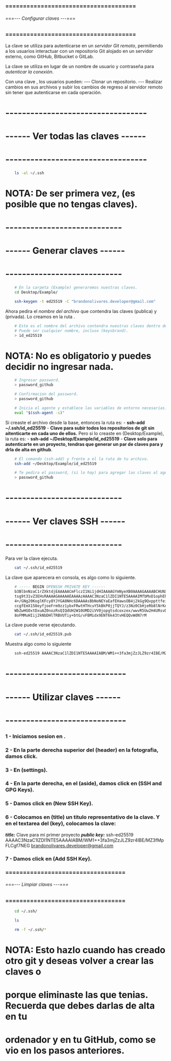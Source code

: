 ### ===================================== ###
###### ===--- Configurar claves ---=== ######
### ===================================== ###

La clave [](SSH) se utiliza para autenticarse en un *servidor Git remoto*, permitiendo a los usuarios interactuar con un repositorio Git alojado en un servidor externo, como GitHub, Bitbucket o GitLab.

La clave [](SSH) se utiliza en lugar de un nombre de usuario y contraseña para *autenticar la conexión*.

Con una clave [](SSH), los usuarios pueden: 
	--- Clonar un repositorio.
	--- Realizar cambios en sus archivos y subir los cambios de regreso al servidor remoto sin tener que autenticarse en cada operación.

# ---------------------------------- #
# ------ Ver todas las claves ------ #
# ---------------------------------- #

<!-- Muestra las claves existentes que hemos creado. -->

```sh
	ls -al ~/.ssh
```

<!-- Tambien es posible ver las claves creadas en la siguiente ruta: 
	---	C:\Users\{usuario}\.ssh -->

# NOTA: De ser primera vez, (es posible que no tengas claves).

# ---------------------------- #
# ------ Generar claves ------ #
# ---------------------------- #

<!-- Vamos a una ruta especifica para generar las claves. -->

```sh
	# En la carpeta (Example) generaremos nuestras claves.
	cd Desktop/Example/
```

<!-- Para generar una nueva clave (SSH), (no olvides cambiar el correo). -->

```sh
	ssh-keygen -t ed25519 -C "brandonolivares.developer@gmail.com"
```

Ahora pedira el *nombre del archivo* que contendra las claves (publica) y (privada).
Lo creamos en la ruta [](Desktop/Example).

```sh
	# Este es el nombre del archivo contendra nuestras claves dentro de la ruta (Desktop/Example).
	# Puede ser cualquier nombre, incluso (keysbrand).
	> id_ed25519
```

<!-- Pedira un password para el archivo para protejer las claves, (parecido a un password). -->

# NOTA: No es obligatorio y puedes decidir no ingresar nada.

```sh
	# Ingresar password.
	> password_github

	# Confirmacion del password.
	> password_github
```

<!-- Tras aceptar las hubicaciones por defecto ahora ejecutamos los comandos.
Para agregar la clave SSH a tu agente SSH: -->

```sh
	# Inicia el agente y establece las variables de entorno necesarias.
	eval "$(ssh-agent -s)"
```

<!-- Ahora agregamos las claves privadas al agente de autenticación SSH en nuestro sistema. -->

Si creaste el archivo desde la base, entonces la ruta es: 
	- **ssh-add ~/.ssh/id_ed25519**
	- **Clave para subir todos los repositorios de git sin aitenticarte en cada uno de ellos.**
Pero si lo creaste en (Desktop/Example), la ruta es: 
	- **ssh-add ~/Desktop/Example/id_ed25519**
	- **Clave solo para autenticarte en un proyecto, tendras que generar un par de claves para y drla de alta en github**.

```sh
	# El comando (ssh-add) y frente a el la ruta de tu archivo.
	ssh-add ~/Desktop/Example/id_ed25519

	# Te pedira el password, (si lo hay) para agregar las claves al agente SSH en tu sistema.
	> password_github
```

# ---------------------------- #
# ------ Ver claves SSH ------ #
# ---------------------------- #

Para ver la clave [](privada) ejecuta.

```sh
	cat ~/.ssh/id_ed25519
```

La clave que aparecera en consola, es algo como lo siguiente.

```sh
	# ----- BEGIN OPENSSH PRIVATE KEY ------
	b3BlbnNzaC1rZXktdjEAAAAACmFlczI1Ni1jdHIAAAAGYmNyeXB0AAAAGAAAABCHUNXAzB
	tsg9t31vZ3EHsRAAAAGAAAAAEAAAAzAAAAC3NzaC1lZDI1NTE5AAAAIMfbMxD1ophEhdL2
	4+/GNg20KoglKFcy8YJYGA8NHc6DAAAAsBbNoNEYaEafEHawsOB4j2kGg9Qvppttfeitv5
	ccgfEmX158eyfjoeFrm9zz1ybxFRwtHTHcuY5kBkP0jjTQYJ/z3Nz0CbHjeRb8lNrKeP9v
	WbZwHGOxtDxuAZ0nozRsQIQdUH2W10UMD2iVV0jopgtsdcoxzex/wwvR5Uw2H4URsvDI2+
	8oFMMuHIij2kNbDHlTRBVUTiy+btG/vFBMidx9ENT6k43tvHEQQvWdN7rM
```

La clave [](publica) puede verse ejecutando.

```sh
	cat ~/.ssh/id_ed25519.pub
```

Muestra algo como lo siguiente

```sh
	ssh-ed25519 AAAAC3NzaC1lZDI1NTE5AAAAIABM/WM1++3fa3mjZzJLZ9zr4IBE/MZ3fMpFLCgf7NEG usuario@example.com
```

# ----------------------------- #
# ------ Utilizar claves ------ #
# ----------------------------- #

### 1 - Iniciamos sesion en [](github).

### 2 - En la parte derecha superior del (header) en la fotografia, damos click.

### 3 - En (settings).

### 4 - En la parte derecha, en el (aside), damos click en (SSH and GPG Keys).

### 5 - Damos click en (New SSH Key).

### 6 - Colocamos en (title) un titulo representativo de la clave. Y en el textarea del (key), colocamos la clave: 

***title:*** 
	Clave para mi primer proyecto
***public key:*** 
	ssh-ed25519 AAAAC3NzaC1lZDI1NTE5AAAAIABM/WM1++3fa3mjZzJLZ9zr4IBE/MZ3fMpFLCgf7NEG brandonolivares.developer@gmail.com

### 7 - Damos click en (Add SSH Key).

### ================================== ###
###### ===--- Limpiar claves ---=== ######
### ================================== ###

<!-- Si deseas limpiar tus claves SSH, entonces entra al directorio. -->

```sh
	cd ~/.ssh/
```

<!-- Aqui puedes ver tus archivos los cuales contienen tus claves. -->

```sh
	ls
```

<!-- Borra la carpeta. -->

```sh
	rm -f ~/.ssh/*
```

<!-- Es todo lo que tienes que hacer. -->

# NOTA: Esto hazlo cuando has creado otro git y deseas volver a crear las claves o 
# porque eliminaste las que tenias. Recuerda que debes darlas de alta en tu 
# ordenador y en tu GitHub, como se vio en los pasos anteriores.